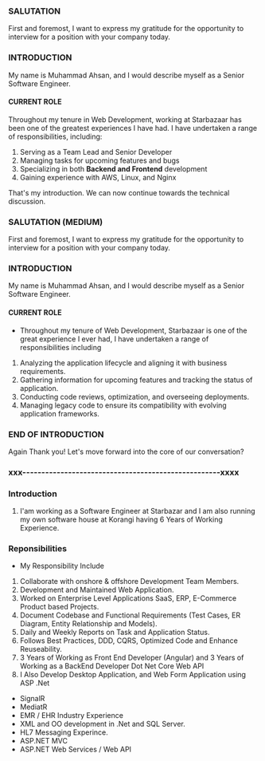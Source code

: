 ### SALUTATION
First and foremost, I want to express my gratitude for the opportunity to interview for a position with your company today.

### INTRODUCTION
My name is Muhammad Ahsan, and I would describe myself as a Senior Software Engineer.

#### CURRENT ROLE
Throughout my tenure in Web Development, working at Starbazaar has been one of the greatest experiences I have had. I have undertaken a range of responsibilities, including:

1. Serving as a Team Lead and Senior Developer
2. Managing tasks for upcoming features and bugs
3. Specializing in both **Backend and Frontend** development
4. Gaining experience with AWS, Linux, and Nginx

That's my introduction. We can now continue towards the technical discussion.


### SALUTATION (MEDIUM)
First and foremost, I want to express my gratitude for the opportunity to interview for a position with your company today.

### INTRODUCTION
My name is Muhammad Ahsan, and I would describe myself as a Senior Software Engineer.

#### CURRENT ROLE
- Throughout my tenure of Web Development, Starbazaar is one of the great experience I ever had, I have undertaken a range of responsibilities including
1. Analyzing the application lifecycle and aligning it with business requirements.
2. Gathering information for upcoming features and tracking the status of application.
3. Conducting code reviews, optimization, and overseeing deployments.
4. Managing legacy code to ensure its compatibility with evolving application frameworks.


### END OF INTRODUCTION
Again Thank you! Let's move forward into the core of our conversation?


### xxx----------------------------------------------------xxxx
### Introduction 
1. I'am working as a Software Engineer at Starbazar and I am also running my own software house at Korangi having 6 Years of Working Experience.

### Reponsibilities
- My Responsibility Include 
1. Collaborate with onshore & offshore Development Team Members.
2. Development and Maintained Web Application.
3. Worked on Enterprise Level Applications SaaS, ERP, E-Commerce Product based Projects.
4. Document Codebase and Functional Requirements (Test Cases, ER Diagram, Entity Relationship and Models).
5. Daily and Weekly Reports on Task and Application Status.
6. Follows Best Practices, DDD, CQRS, Optimized Code and Enhance Reuseability.
7. 3 Years of Working as Front End Developer (Angular) and 3 Years of Working as a BackEnd Developer Dot Net Core Web API 
8. I Also Develop Desktop Application, and Web Form Application using ASP .Net

- SignalR
- MediatR
- EMR / EHR Industry Experience
- XML and OO development in .Net and SQL Server.
- HL7 Messaging Experince.
- ASP.NET MVC
- ASP.NET Web Services / Web API

